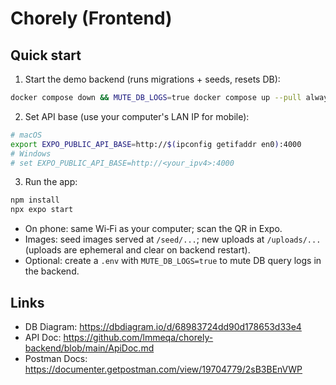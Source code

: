 # Chorely (Frontend)

## Quick start

1) Start the demo backend (runs migrations + seeds, resets DB):

```bash
docker compose down && MUTE_DB_LOGS=true docker compose up --pull always --build
```

2) Set API base (use your computer's LAN IP for mobile):

```bash
# macOS
export EXPO_PUBLIC_API_BASE=http://$(ipconfig getifaddr en0):4000
# Windows
# set EXPO_PUBLIC_API_BASE=http://<your_ipv4>:4000
```

3) Run the app:

```bash
npm install
npx expo start
```

- On phone: same Wi‑Fi as your computer; scan the QR in Expo.
- Images: seed images served at `/seed/...`; new uploads at `/uploads/...` (uploads are ephemeral and clear on backend restart).
- Optional: create a `.env` with `MUTE_DB_LOGS=true` to mute DB query logs in the backend.

## Links
- DB Diagram: https://dbdiagram.io/d/68983724dd90d178653d33e4
- API Doc: https://github.com/lmmeqa/chorely-backend/blob/main/ApiDoc.md
- Postman Docs: https://documenter.getpostman.com/view/19704779/2sB3BEnVWP
